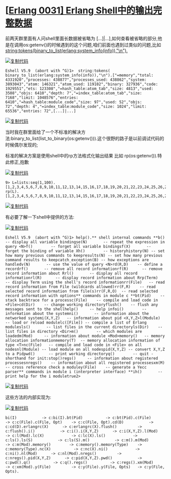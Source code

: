 # [[Erlang 0031\] Erlang Shell中的输出完整数据](https://www.cnblogs.com/me-sa/archive/2012/01/10/erlang0031.html)

前两天群里面有人问shell里面长数据被省略为 [...]|...],如何查看被省略的部分,他是在调用os:getenv()的时候遇到的这个问题,咱们前面也遇到过类似的问题,比如[ string:tokens(binary_to_list(erlang:system_info(info)),"\n").](http://www.cnblogs.com/me-sa/archive/2012/01/04/erlang0028.html)

[![复制代码](https://common.cnblogs.com/images/copycode.gif)](javascript:void(0);)

```
Eshell V5.9  (abort with ^G)1>  string:tokens( binary_to_list(erlang:system_info(info)),"\n").["=memory","total: 4331920","processes: 438877","processes_used: 438862","system: 3893043","atom: 146321","atom_used: 119102","binary: 327936","code: 1929551","ets: 123308","=hash_table:atom_tab","size: 4813","used: 3508","objs: 6410","depth: 7","=index_table:atom_tab","size: 7168","limit: 1048576","entries: 6410","=hash_table:module_code","size: 97","used: 52","objs: 72","depth: 4","=index_table:module_code","size: 1024","limit: 65536","entries: 72",[...]|...]
```

[![复制代码](https://common.cnblogs.com/images/copycode.gif)](javascript:void(0);)

当时我在群里面给了一个不标准的解决方法:binary_to_list(list_to_binary(os:getenv())).这个很野的路子是以前调试代码的时候偶尔发现的;


标准的解决方案是使用shell中的rp方法格式化输出结果 比如 rp(os:getenv()).特此修正,抱歉

[![复制代码](https://common.cnblogs.com/images/copycode.gif)](javascript:void(0);)

```
9> L=lists:seq(1,100).[1,2,3,4,5,6,7,8,9,10,11,12,13,14,15,16,17,18,19,20,21,22,23,24,25,26,27,28,29|...]10> rp(L).[1,2,3,4,5,6,7,8,9,10,11,12,13,14,15,16,17,18,19,20,21,22,23,24,25,26,27,28,29,30,31,32,33,34,35,36,37,38,39,40,41,42,43,44,45,46,47,48,49,50,51,52,53,54,55,56,57,58,59,60,61,62,63,64,65,66,67,68,69,70,71,72,73,74,75,76,77,78,79,80,81,82,83,84,85,86,87,88,89,90,91,92,93,94,95,96,97,98,99,100]ok11>
```

[![复制代码](https://common.cnblogs.com/images/copycode.gif)](javascript:void(0);)

有必要了解一下shell中提供的方法:

[![复制代码](https://common.cnblogs.com/images/copycode.gif)](javascript:void(0);)

```
Eshell V5.9  (abort with ^G)1> help().** shell internal commands **b()        -- display all variable bindingse(N)       -- repeat the expression in query <N>f()        -- forget all variable bindingsf(X)       -- forget the binding of variable Xh()        -- historyhistory(N) -- set how many previous commands to keepresults(N) -- set how many previous command results to keepcatch_exception(B) -- how exceptions are handledv(N)       -- use the value of query <N>rd(R,D)    -- define a recordrf()       -- remove all record informationrf(R)      -- remove record information about Rrl()       -- display all record informationrl(R)      -- display record information about Rrp(Term)   -- display Term using the shell's record informationrr(File)   -- read record information from File (wildcards allowed)rr(F,R)    -- read selected record information from file(s)rr(F,R,O)  -- read selected record information with options** commands in module c **bt(Pid)    -- stack backtrace for a processc(File)    -- compile and load code in <File>cd(Dir)    -- change working directoryflush()    -- flush any messages sent to the shellhelp()     -- help infoi()        -- information about the systemni()       -- information about the networked systemi(X,Y,Z)   -- information about pid <X,Y,Z>l(Module)  -- load or reload modulelc([File]) -- compile a list of Erlang modulesls()       -- list files in the current directoryls(Dir)    -- list files in directory <Dir>m()        -- which modules are loadedm(Mod)     -- information about module <Mod>memory()   -- memory allocation informationmemory(T)  -- memory allocation information of type <T>nc(File)   -- compile and load code in <File> on all nodesnl(Module) -- load module on all nodespid(X,Y,Z) -- convert X,Y,Z to a Pidpwd()      -- print working directoryq()        -- quit - shorthand for init:stop()regs()     -- information about registered processesnregs()    -- information about all registered processesxm(M)      -- cross reference check a moduley(File)    -- generate a Yecc parser** commands in module i (interpreter interface) **ih()       -- print help for the i moduletrue2>
```

[![复制代码](https://common.cnblogs.com/images/copycode.gif)](javascript:void(0);)


这些方法的内部实现为:

[![复制代码](https://common.cnblogs.com/images/copycode.gif)](javascript:void(0);)

```
bi(I)           -> c:bi(I).bt(Pid)          -> c:bt(Pid).c(File)      -> c:c(File).c(File, Opt)    -> c:c(File, Opt).cd(D)           -> c:cd(D).erlangrc(X)      -> c:erlangrc(X).flush()         -> c:flush().i()           -> c:i().i(X,Y,Z)      -> c:i(X,Y,Z).l(Mod)            -> c:l(Mod).lc(X)            -> c:lc(X).ls()            -> c:ls().ls(S)           -> c:ls(S).m()           -> c:m().m(Mod)           -> c:m(Mod).memory()        -> c:memory().memory(Type)    -> c:memory(Type).nc(X)          -> c:nc(X).ni()            -> c:ni().nl(Mod)      -> c:nl(Mod).nregs()         -> c:nregs().pid(X,Y,Z)      -> c:pid(X,Y,Z).pwd()           -> c:pwd().q()          -> c:q().regs()          -> c:regs().xm(Mod)         -> c:xm(Mod).y(File)         -> c:y(File).y(File, Opts)   -> c:y(File, Opts).
```